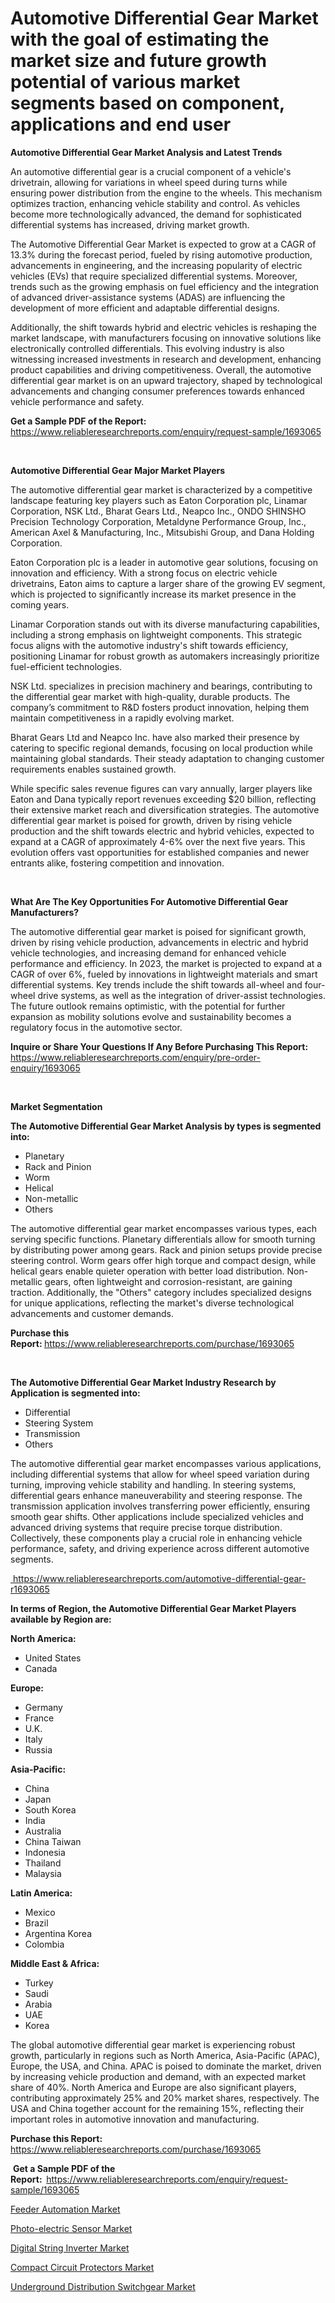 <p><h1>Automotive Differential Gear Market with the goal of estimating the market size and future growth potential of various market segments based on component, applications and end user</h1></p><p><strong>Automotive Differential Gear Market Analysis and Latest Trends</strong></p>
<p><p>An automotive differential gear is a crucial component of a vehicle's drivetrain, allowing for variations in wheel speed during turns while ensuring power distribution from the engine to the wheels. This mechanism optimizes traction, enhancing vehicle stability and control. As vehicles become more technologically advanced, the demand for sophisticated differential systems has increased, driving market growth.</p><p>The Automotive Differential Gear Market is expected to grow at a CAGR of 13.3% during the forecast period, fueled by rising automotive production, advancements in engineering, and the increasing popularity of electric vehicles (EVs) that require specialized differential systems. Moreover, trends such as the growing emphasis on fuel efficiency and the integration of advanced driver-assistance systems (ADAS) are influencing the development of more efficient and adaptable differential designs.</p><p>Additionally, the shift towards hybrid and electric vehicles is reshaping the market landscape, with manufacturers focusing on innovative solutions like electronically controlled differentials. This evolving industry is also witnessing increased investments in research and development, enhancing product capabilities and driving competitiveness. Overall, the automotive differential gear market is on an upward trajectory, shaped by technological advancements and changing consumer preferences towards enhanced vehicle performance and safety.</p></p>
<p><strong>Get a Sample PDF of the Report:&nbsp;</strong> <a href="https://www.reliableresearchreports.com/enquiry/request-sample/1693065?utm_campaign=9&utm_medium=2&utm_source=Github&utm_content=ia&utm_term=08012025&utm_id=automotive-differential-gear">https://www.reliableresearchreports.com/enquiry/request-sample/1693065</a></p>
<p>&nbsp;</p>
<p><strong>Automotive Differential Gear Major Market Players</strong></p>
<p><p>The automotive differential gear market is characterized by a competitive landscape featuring key players such as Eaton Corporation plc, Linamar Corporation, NSK Ltd., Bharat Gears Ltd., Neapco Inc., ONDO SHINSHO Precision Technology Corporation, Metaldyne Performance Group, Inc., American Axel & Manufacturing, Inc., Mitsubishi Group, and Dana Holding Corporation.</p><p>Eaton Corporation plc is a leader in automotive gear solutions, focusing on innovation and efficiency. With a strong focus on electric vehicle drivetrains, Eaton aims to capture a larger share of the growing EV segment, which is projected to significantly increase its market presence in the coming years.</p><p>Linamar Corporation stands out with its diverse manufacturing capabilities, including a strong emphasis on lightweight components. This strategic focus aligns with the automotive industry's shift towards efficiency, positioning Linamar for robust growth as automakers increasingly prioritize fuel-efficient technologies.</p><p>NSK Ltd. specializes in precision machinery and bearings, contributing to the differential gear market with high-quality, durable products. The company’s commitment to R&D fosters product innovation, helping them maintain competitiveness in a rapidly evolving market.</p><p>Bharat Gears Ltd and Neapco Inc. have also marked their presence by catering to specific regional demands, focusing on local production while maintaining global standards. Their steady adaptation to changing customer requirements enables sustained growth.</p><p>While specific sales revenue figures can vary annually, larger players like Eaton and Dana typically report revenues exceeding $20 billion, reflecting their extensive market reach and diversification strategies. The automotive differential gear market is poised for growth, driven by rising vehicle production and the shift towards electric and hybrid vehicles, expected to expand at a CAGR of approximately 4-6% over the next five years. This evolution offers vast opportunities for established companies and newer entrants alike, fostering competition and innovation.</p></p>
<p>&nbsp;</p>
<p><strong>What Are The Key Opportunities For Automotive Differential Gear Manufacturers?</strong></p>
<p><p>The automotive differential gear market is poised for significant growth, driven by rising vehicle production, advancements in electric and hybrid vehicle technologies, and increasing demand for enhanced vehicle performance and efficiency. In 2023, the market is projected to expand at a CAGR of over 6%, fueled by innovations in lightweight materials and smart differential systems. Key trends include the shift towards all-wheel and four-wheel drive systems, as well as the integration of driver-assist technologies. The future outlook remains optimistic, with the potential for further expansion as mobility solutions evolve and sustainability becomes a regulatory focus in the automotive sector.</p></p>
<p><strong>Inquire or Share Your Questions If Any Before Purchasing This Report:</strong> <a href="https://www.reliableresearchreports.com/enquiry/pre-order-enquiry/1693065?utm_campaign=9&utm_medium=2&utm_source=Github&utm_content=ia&utm_term=08012025&utm_id=automotive-differential-gear">https://www.reliableresearchreports.com/enquiry/pre-order-enquiry/1693065</a></p>
<p>&nbsp;</p>
<p><strong>Market Segmentation</strong></p>
<p><strong>The Automotive Differential Gear Market Analysis by types is segmented into:</strong></p>
<p><ul><li>Planetary</li><li>Rack and Pinion</li><li>Worm</li><li>Helical</li><li>Non-metallic</li><li>Others</li></ul></p>
<p><p>The automotive differential gear market encompasses various types, each serving specific functions. Planetary differentials allow for smooth turning by distributing power among gears. Rack and pinion setups provide precise steering control. Worm gears offer high torque and compact design, while helical gears enable quieter operation with better load distribution. Non-metallic gears, often lightweight and corrosion-resistant, are gaining traction. Additionally, the "Others" category includes specialized designs for unique applications, reflecting the market's diverse technological advancements and customer demands.</p></p>
<p><strong>Purchase this Report:&nbsp;</strong><a href="https://www.reliableresearchreports.com/purchase/1693065?utm_campaign=9&utm_medium=2&utm_source=Github&utm_content=ia&utm_term=08012025&utm_id=automotive-differential-gear">https://www.reliableresearchreports.com/purchase/1693065</a></p>
<p>&nbsp;</p>
<p><strong>The Automotive Differential Gear Market Industry Research by Application is segmented into:</strong></p>
<p><ul><li>Differential</li><li>Steering System</li><li>Transmission</li><li>Others</li></ul></p>
<p><p>The automotive differential gear market encompasses various applications, including differential systems that allow for wheel speed variation during turning, improving vehicle stability and handling. In steering systems, differential gears enhance maneuverability and steering response. The transmission application involves transferring power efficiently, ensuring smooth gear shifts. Other applications include specialized vehicles and advanced driving systems that require precise torque distribution. Collectively, these components play a crucial role in enhancing vehicle performance, safety, and driving experience across different automotive segments.</p></p>
<p><a href="https://www.reliableresearchreports.com/automotive-differential-gear-r1693065?utm_campaign=9&utm_medium=2&utm_source=Github&utm_content=ia&utm_term=08012025&utm_id=automotive-differential-gear">&nbsp;https://www.reliableresearchreports.com/automotive-differential-gear-r1693065</a></p>
<p><strong>In terms of Region, the Automotive Differential Gear Market Players available by Region are:</strong></p>
<p>
    <p> <strong> North America: </strong>
        <ul>
            <li>United States</li>
            <li>Canada</li>
        </ul>
        </p> 
    <p> <strong> Europe: </strong>
        <ul>
            <li>Germany</li>
            <li>France</li>
            <li>U.K.</li>
            <li>Italy</li>
            <li>Russia</li>
        </ul>
        </p> 
    <p> <strong> Asia-Pacific: </strong>
        <ul>
            <li>China</li>
            <li>Japan</li>
            <li>South Korea</li>
            <li>India</li>
            <li>Australia</li>
            <li>China Taiwan</li>
            <li>Indonesia</li>
            <li>Thailand</li>
            <li>Malaysia</li>
        </ul>
        </p> 
    <p> <strong> Latin America: </strong>
        <ul>
            <li>Mexico</li>
            <li>Brazil</li>
            <li>Argentina Korea</li>
            <li>Colombia</li>
        </ul>
        </p> 
    <p> <strong> Middle East & Africa: </strong>
        <ul>
            <li>Turkey</li>
            <li>Saudi</li>
            <li>Arabia</li>
            <li>UAE</li>
            <li>Korea</li>
        </ul>
    </p>
    </p>
<p><p>The global automotive differential gear market is experiencing robust growth, particularly in regions such as North America, Asia-Pacific (APAC), Europe, the USA, and China. APAC is poised to dominate the market, driven by increasing vehicle production and demand, with an expected market share of 40%. North America and Europe are also significant players, contributing approximately 25% and 20% market shares, respectively. The USA and China together account for the remaining 15%, reflecting their important roles in automotive innovation and manufacturing.</p></p>
<p><strong>Purchase this Report: </strong><a href="https://www.reliableresearchreports.com/purchase/1693065?utm_campaign=9&utm_medium=2&utm_source=Github&utm_content=ia&utm_term=08012025&utm_id=automotive-differential-gear">https://www.reliableresearchreports.com/purchase/1693065</a></p>
<p>&nbsp;<strong>Get a Sample PDF of the Report:&nbsp;&nbsp;</strong><a href="https://www.reliableresearchreports.com/enquiry/request-sample/1693065?utm_campaign=9&utm_medium=2&utm_source=Github&utm_content=ia&utm_term=08012025&utm_id=automotive-differential-gear">https://www.reliableresearchreports.com/enquiry/request-sample/1693065</a></p>
<p><strong></strong></p>
<p><p><a href="https://github.com/wileonie19657/Market-Research-Report-List-1/blob/main/feeder-automation-market.md?utm_campaign=9&utm_medium=2&utm_source=Github&utm_content=ia&utm_term=08012025&utm_id=automotive-differential-gear">Feeder Automation Market</a></p><p><a href="https://github.com/comasnickie/Market-Research-Report-List-1/blob/main/photo-electric-sensor-market.md?utm_campaign=9&utm_medium=2&utm_source=Github&utm_content=ia&utm_term=08012025&utm_id=automotive-differential-gear">Photo-electric Sensor Market</a></p><p><a href="https://github.com/bornergabrielle89/Market-Research-Report-List-1/blob/main/digital-string-inverter-market.md?utm_campaign=9&utm_medium=2&utm_source=Github&utm_content=ia&utm_term=08012025&utm_id=automotive-differential-gear">Digital String Inverter Market</a></p><p><a href="https://github.com/mcfred89/Market-Research-Report-List-1/blob/main/compact-circuit-protectors-market.md?utm_campaign=9&utm_medium=2&utm_source=Github&utm_content=ia&utm_term=08012025&utm_id=automotive-differential-gear">Compact Circuit Protectors Market</a></p><p><a href="https://github.com/toldenargelia86/Market-Research-Report-List-1/blob/main/underground-distribution-switchgear-market.md?utm_campaign=9&utm_medium=2&utm_source=Github&utm_content=ia&utm_term=08012025&utm_id=automotive-differential-gear">Underground Distribution Switchgear Market</a></p></p>